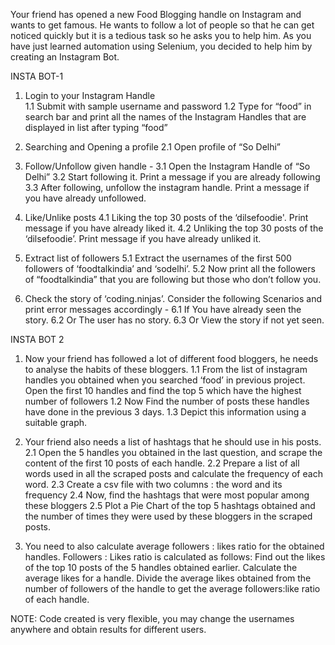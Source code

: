 Your friend has opened a new Food Blogging handle on Instagram and wants to get famous. He wants to follow a lot of people so that he can get noticed quickly but it is a tedious task so he asks you to help him. As you have just learned automation using Selenium, you decided to help him by creating an Instagram Bot.

INSTA BOT-1

1. Login to your Instagram Handle   
    1.1 Submit with sample username and password
    1.2 Type for “food” in search bar and print all the names of the Instagram Handles that are displayed in list after typing “food”

2. Searching and Opening a profile 
    2.1 Open profile of “So Delhi” 

3. Follow/Unfollow given handle - 
    3.1 Open the Instagram Handle of “So Delhi”
    3.2 Start following it. Print a message if you are already following
    3.3 After following, unfollow the instagram handle. Print a message if you have already unfollowed.

4. Like/Unlike posts
    4.1 Liking the top 30 posts of the ‘dilsefoodie'. Print message if you have already liked it.
    4.2 Unliking the top 30 posts of the ‘dilsefoodie’. Print message if you have already unliked it.

5. Extract list of followers
    5.1 Extract the usernames of the first 500 followers of ‘foodtalkindia’ and ‘sodelhi’.
    5.2 Now print all the followers of “foodtalkindia” that you are following but those who don’t follow you.
6. Check the story of ‘coding.ninjas’. Consider the following Scenarios and print error messages accordingly -
    6.1 If You have already seen the story.
    6.2 Or The user has no story.
    6.3 Or View the story if not yet seen.



INSTA BOT 2



1. Now your friend has followed a lot of different food bloggers, he needs to analyse the habits of these bloggers.
    1.1 From the list of instagram handles you obtained when you searched ‘food’ in previous project. Open the first 10 handles and find the top 5 which have the highest number of followers
    1.2 Now Find the number of posts these handles have done in the previous 3 days.
    1.3 Depict this information using a suitable graph.


2. Your friend also needs a list of hashtags that he should use in his posts.
    2.1 Open the 5 handles you obtained in the last question, and scrape the content of the first 10 posts of each handle.
    2.2 Prepare a list of all words used in all the scraped posts and calculate the frequency of each word.
    2.3 Create a csv file with two columns : the word and its frequency
    2.4 Now, find the hashtags that were most popular among these bloggers
    2.5 Plot a Pie Chart of the top 5 hashtags obtained and the number of times they were used by these bloggers in the scraped posts.


3. You need to also calculate average followers : likes ratio for the obtained handles.
    Followers : Likes ratio is calculated as follows:
        Find out the likes of the top 10 posts of the 5 handles obtained earlier.
        Calculate the average likes for a handle.
        Divide the average likes obtained from the number of followers of the handle to get the average followers:like ratio of each handle.




NOTE: Code created is very flexible, you may change the usernames anywhere and obtain results for different users.